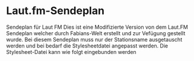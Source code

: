 # Laut.fm-Sendeplan
Sendeplan für Laut FM
Dies ist eine Modifizierte Version von dem Laut.FM Sendeplan welcher durch Fabians-Welt erstellt und zur Vefügung gestellt wurde. Bei diesem Sendeplan muss nur der Stationsname ausgetauscht werden und bei bedarf die Stylesheetdatei angepasst werden. Die Stylesheet-Datei kann wie folgt eingebunden werden

